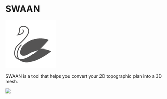# SWAAN

![](Assets/SWAAN_logo.png)

SWAAN is a tool that helps you convert your 2D topographic plan into a 3D mesh.

![](Assets/SWAAN_GIF.gif)

